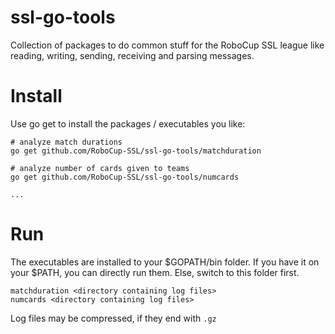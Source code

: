 # ssl-go-tools

Collection of packages to do common stuff for the RoboCup SSL league like reading, writing, sending, receiving and parsing messages.

# Install

Use go get to install the packages / executables you like:

```
# analyze match durations
go get github.com/RoboCup-SSL/ssl-go-tools/matchduration

# analyze number of cards given to teams
go get github.com/RoboCup-SSL/ssl-go-tools/numcards

...
```

# Run
The executables are installed to your $GOPATH/bin folder. If you have it on your $PATH, you can directly run them. Else, switch to this folder first.

```
matchduration <directory containing log files>
numcards <directory containing log files>
```
Log files may be compressed, if they end with `.gz`
